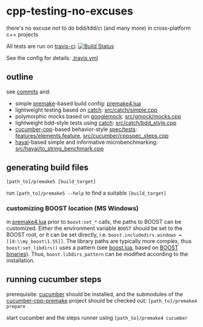 # cpp-testing-no-excuses

there's no excuse not to do bdd/tdd/ci (and many more) in cross-platform c++ projects

All tests are run on [travis-ci](https://travis-ci.org):
[![Build Status](https://travis-ci.org/d-led/cpp-testing-no-excuses.svg?branch=master)](https://travis-ci.org/d-led/cpp-testing-no-excuses)

See the config for details: [.travis.yml](.travis.yml)

## outline

see [commits](https://github.com/d-led/cpp-testing-no-excuses/commits/master) and:

- simple [premake](industriousone.com/premake)-based build config: [premake4.lua](premake4.lua)
- lightweight testing based on [catch](http://catch-lib.net): [src/catch/simple.cpp](src/catch/simple.cpp)
- polymorphic mocks based on [googlemock](https://code.google.com/p/googlemock/): [src/gmock/mocks.cpp](src/gmock/mocks.cpp)
- lightweight bdd-style tests using [catch](http://catch-lib.net): [src/catch/bdd_style.cpp](src/catch/bdd_style.cpp)
- [cucumber-cpp](https://github.com/cucumber/cucumber-cpp)-based behavior-style [spec/tests](https://cukes.info): [features/elements.feature](features/elements.feature), [src/cucumber/cppspec_steps.cpp](src/cucumber/cppspec_steps.cpp)
- [hayai](https://github.com/nickbruun/hayai)-based simple and informative microbenchmarking: [src/hayai/to_string_benchmark.cpp](src/hayai/to_string_benchmark.cpp)

## generating build files

`[path_to]/premake5 [build_target]`

run `[path_to]/premake5 --help` to find a suitable `[build_target]`

### customizing BOOST location (MS Windows)

in [premake4.lua](premake4.lua) prior to `boost:set_*` calls, the paths to BOOST can be customized. Either the environment variable `BOOST` should be set to the BOOST root, or it can be set directly, i.e. `boost.includedirs.windows = [[d:\\my_boost\1.55]]`. The library paths are typically more complex, thus `boost:set_libdirs()` uses a pattern (see [boost.lua](https://github.com/d-led/cpp-testing-no-excuses/blob/master/premake/recipes/boost.lua#L60-L72), based on [BOOST binaries](http://sourceforge.net/projects/boost/files/boost-binaries/)). Thus, `boost.libdirs_pattern` can be modified according to the installation. 

## running cucumber steps

prerequisite: [cucumber](https://cukes.info) should be installed, and the submodules of the [cucumber-cpp-premake](https://github.com/d-led/cucumber-cpp-premake) project should be checked out: `[path_to]/premake4 prepare`

start cucumber and the steps runner using `[path_to]/premake4 cucumber`
